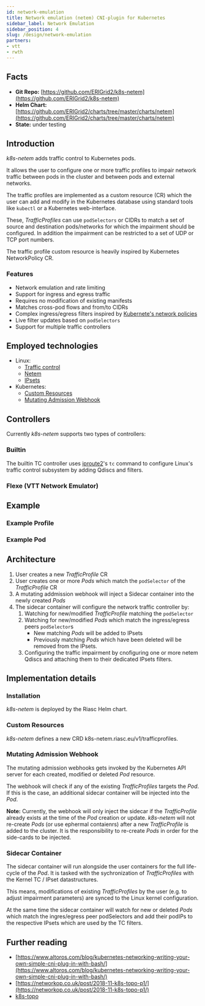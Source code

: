 ```yaml
---
id: network-emulation
title: Network emulation (netem) CNI-plugin for Kubernetes
sidebar_label: Network Emulation
sidebar_position: 4
slug: /design/network-emulation
partners:
- vtt
- rwth
---
```


## Facts

- **Git Repo:** [https://github.com/ERIGrid2/k8s-netem](https://github.com/ERIGrid2/k8s-netem)
- **Helm Chart:** [https://github.com/ERIGrid2/charts/tree/master/charts/netem](https://github.com/ERIGrid2/charts/tree/master/charts/netem)
- **State:** under testing

## Introduction

_k8s-netem_ adds traffic control to Kubernetes pods.

It allows the user to configure one or more traffic profiles to impair network traffic between pods in the cluster and between pods and external networks.

The traffic profiles are implemented as a custom resource (CR) which the user can add and modify in the Kubernetes database using standard tools like `kubectl` or a Kubernetes web-interface.

These, _TrafficProfiles_ can use `podSelectors` or CIDRs to match a set of source and destination pods/networks for which the impairment should be configured.
In addition the impairment can be restricted to a set of UDP or TCP port numbers.

The traffic profile custom resource is heavily inspired by Kubernetes NetworkPolicy CR.

### Features

- Network emulation and rate limiting
- Support for ingress and egress traffic
- Requires no modification of existing manifests
- Matches cross-pod flows and from/to CIDRs
- Complex ingress/egress filters inspired by [Kubernete's network policies](https://kubernetes.io/docs/concepts/services-networking/network-policies/)
- Live filter updates based on `podSelectors`
- Support for multiple traffic controllers

## Employed technologies

- Linux:
  - [Traffic control](https://man7.org/linux/man-pages/man8/tc.8.html)
  - [Netem](https://wiki.linuxfoundation.org/networking/netem)
  - [IPsets](https://ipset.netfilter.org/)
- Kubernetes:
  - [Custom Resources](https://kubernetes.io/docs/concepts/extend-kubernetes/api-extension/custom-resources/)
  - [Mutating Admission Webhook](https://kubernetes.io/docs/reference/access-authn-authz/extensible-admission-controllers/)

## Controllers

Currently _k8s-netem_ supports two types of controllers:

### Builtin

The builtin TC controller uses [iproute2](https://wiki.linuxfoundation.org/networking/iproute2)'s `tc` command to configure Linux's traffic control subsystem by adding Qdiscs and filters.

### Flexe (VTT Network Emulator)

## Example

### Example Profile

### Example Pod

## Architecture

1. User creates a new _TrafficProfile_ CR
2. User creates one or more _Pods_ which match the `podSelector` of the _TrafficProfile_ CR
3. A mutating addmission webhook will inject a Sidecar container into the newly created _Pods_
4. The sidecar container will configure the network traffic controller by:
   1. Watching for new/modified _TrafficProfile_ matching the `podSelector`
   2. Watching for new/modified _Pods_ which match the ingress/egress peers `podSelector`s
      - New matching _Pods_ will be added to IPsets
      - Previously matching _Pods_ which have been deleted will be removed from the IPsets.
   3. Configuring the traffic impairment by cnofiguring one or more netem Qdiscs and attaching them to their dedicated IPsets filters.

## Implementation details

### Installation

_k8s-netem_ is deployed by the Riasc Helm chart.

### Custom Resources

_k8s-netem_ defines a new CRD k8s-netem.riasc.eu/v1/trafficprofiles.

### Mutating Admission Webhook

The mutating admission webhooks gets invoked by the Kubernetes API server for each created, modified or deleted _Pod_ resource.

The webhook will check if any of the existing _TrafficProfiles_ targets the _Pod_.
If this is the case, an additional sidecar container will be injected into the _Pod_.

**Note:** Currently, the webhook will only inject the sidecar if the _TrafficProfile_ already exists at the time of the _Pod_ creation or update. _k8s-netem_ will not re-create _Pods_ (or use ephermal contaienrs) after a new _TrafficProfile_ is added to the cluster. It is the responsibility to re-create _Pods_ in order for the side-cards to be injected.

### Sidecar Container

The sidecar container will run alongside the user containers for the full life-cycle of the _Pod_.
It is tasked with the sychronization of _TrafficProfiles_ with the Kernel TC / IPset datastructures.

This means, modifications of existing _TrafficProfiles_ by the user (e.g. to adjust impairment parameters) are synced to the Linux kernel configuration.

At the same time the sidecar container will watch for new or deleted _Pods_ which match the ingres/egress peer podSelectors and add their podIPs to the respective IPsets which are used by the TC filters.

## Further reading

- [https://www.altoros.com/blog/kubernetes-networking-writing-your-own-simple-cni-plug-in-with-bash/](https://www.altoros.com/blog/kubernetes-networking-writing-your-own-simple-cni-plug-in-with-bash/)
- [https://networkop.co.uk/post/2018-11-k8s-topo-p1/](https://networkop.co.uk/post/2018-11-k8s-topo-p1/)
- [k8s-topo](https://github.com/networkop/k8s-topo )
